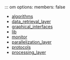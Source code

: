 ::: om
    options:
      members: false

  * [algorithms](algorithms/index.md)
  * [data_retrieval_layer](data_retrieval_layer/index.md)
  * [graphical_interfaces](graphical_interfaces/index.md)
  * [lib](lib/index.md)
  * [monitor](monitor.md)
  * [parallelization_layer](parallelization_layer/index.md)
  * [protocols](protocols/index.md)
  * [processing_layer](processing_layer/index.md)
